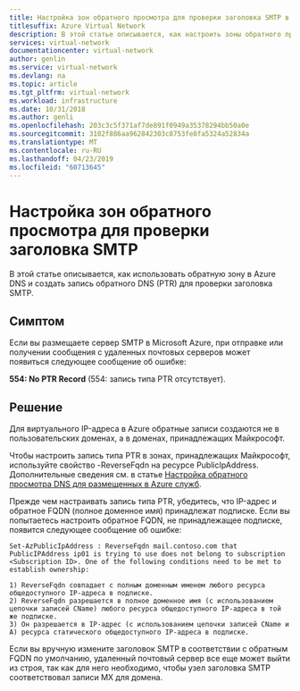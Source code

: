 ```yaml
---
title: Настройка зон обратного просмотра для проверки заголовка SMTP в Azure
titlesuffix: Azure Virtual Network
description: В этой статье описывается, как настроить зоны обратного просмотра для проверки заголовка SMTP в Azure
services: virtual-network
documentationcenter: virtual-network
author: genlin
ms.service: virtual-network
ms.devlang: na
ms.topic: article
ms.tgt_pltfrm: virtual-network
ms.workload: infrastructure
ms.date: 10/31/2018
ms.author: genli
ms.openlocfilehash: 203c3c5f371af7de891f0949a35378294bb50a0e
ms.sourcegitcommit: 3102f886aa962842303c8753fe8fa5324a52834a
ms.translationtype: MT
ms.contentlocale: ru-RU
ms.lasthandoff: 04/23/2019
ms.locfileid: "60713645"
---
```

# <a name="configure-reverse-lookup-zones-for-an-smtp-banner-check"></a>Настройка зон обратного просмотра для проверки заголовка SMTP

В этой статье описывается, как использовать обратную зону в Azure DNS и создать запись обратного DNS (PTR) для проверки заголовка SMTP.

## <a name="symptom"></a>Симптом

Если вы размещаете сервер SMTP в Microsoft Azure, при отправке или получении сообщения с удаленных почтовых серверов может появиться следующее сообщение об ошибке:

**554: No PTR Record** (554: запись типа PTR отсутствует).

## <a name="solution"></a>Решение

Для виртуального IP-адреса в Azure обратные записи создаются не в пользовательских доменах, а в доменах, принадлежащих Майкрософт.

Чтобы настроить запись типа PTR в зонах, принадлежащих Майкрософт, используйте свойство -ReverseFqdn на ресурсе PublicIpAddress. Дополнительные сведения см. в статье [Настройка обратного просмотра DNS для размещенных в Azure служб](../dns/dns-reverse-dns-for-azure-services.md).

Прежде чем настраивать запись типа PTR, убедитесь, что IP-адрес и обратное FQDN (полное доменное имя) принадлежат подписке. Если вы попытаетесь настроить обратное FQDN, не принадлежащее подписке, появится следующее сообщение об ошибке:

    Set-AzPublicIpAddress : ReverseFqdn mail.contoso.com that PublicIPAddress ip01 is trying to use does not belong to subscription <Subscription ID>. One of the following conditions need to be met to establish ownership:
                        
    1) ReverseFqdn совпадает с полным доменным именем любого ресурса общедоступного IP-адреса в подписке.
    2) ReverseFqdn разрешается в полное доменное имя (с использованием цепочки записей CName) любого ресурса общедоступного IP-адреса в той же подписке.
    3) Он разрешается в IP-адрес (с использованием цепочки записей CName и A) ресурса статического общедоступного IP-адреса в подписке.

Если вы вручную измените заголовок SMTP в соответствии с обратным FQDN по умолчанию, удаленный почтовый сервер все еще может выйти из строя, так как для него необходимо, чтобы узел заголовка SMTP соответствовал записи MX для домена.
